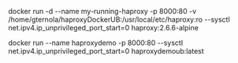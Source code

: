 docker run -d --name my-running-haproxy -p 8000:80 -v /home/gternola/haproxyDockerUB:/usr/local/etc/haproxy:ro --sysctl net.ipv4.ip_unprivileged_port_start=0 haproxy:2.6.6-alpine


docker run --name haproxydemo -p 8000:80 --sysctl net.ipv4.ip_unprivileged_port_start=0 haproxydemoub:latest